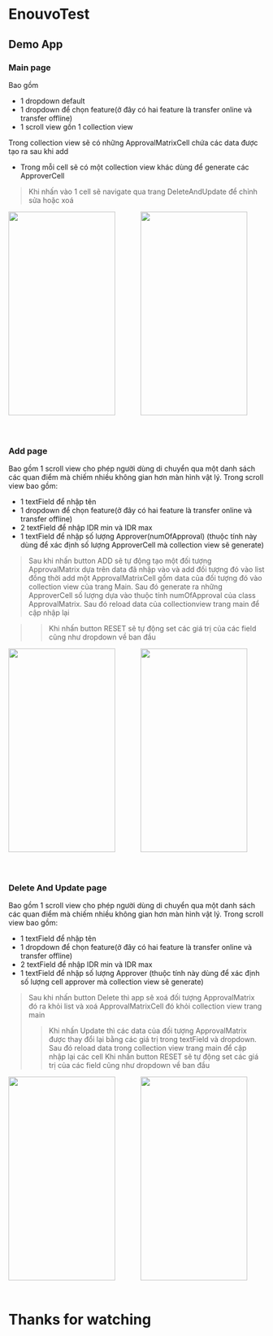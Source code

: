 # EnouvoTest
## Demo App
### Main page
Bao gồm 
- 1 dropdown default 
- 1 dropdown để chọn feature(ở đây có hai feature là transfer online và transfer offline)
- 1 scroll view gồn 1 collection view
 
Trong collection view sẽ có những ApprovalMatrixCell chứa các data được tạo ra sau khi add
- Trong mỗi cell sẽ có một collection view khác dùng để generate các ApproverCell
>Khi nhấn vào 1 cell sẽ navigate qua trang DeleteAndUpdate để chỉnh sửa hoặc xoá
<div>
<img src="https://github.com/give-it-your-best-shot/EnouvoTest/blob/main/Document/main_page.png" width="210" height="400" />
&emsp;&ensp;&emsp;&ensp;
<img src="https://github.com/give-it-your-best-shot/EnouvoTest/blob/main/Document/main_page2.png" width="210" height="400" />
<div/>
<br>
<br>

### Add page
Bao gồm 1 scroll view cho phép người dùng di chuyển qua một danh sách các quan điểm mà chiếm nhiều không gian hơn màn hình vật lý. Trong scroll view bao gồm:
- 1 textField để nhập tên
- 1 dropdown để chọn feature(ở đây có hai feature là transfer online và transfer offline)
- 2 textField để nhập IDR min và IDR max
- 1 textField để nhập số lượng Approver(numOfApproval) (thuộc tính này dùng để xác định số lượng ApproverCell mà collection view sẽ generate)
> Sau khi nhấn button ADD sẽ tự động tạo một đối tượng ApprovalMatrix dựa trên data đã nhập vào và add đối tượng đó vào list đồng thời add một ApprovalMatrixCell gồm data của đối tượng đó vào collection view của trang Main. Sau đó generate ra những ApproverCell số lượng dựa vào thuộc tính numOfApproval của class ApprovalMatrix. Sau đó reload data của collectionview trang main để cập nhập lại

>> Khi nhấn button RESET sẽ tự động set các giá trị của các field cũng như dropdown về ban đầu
<div>
<img src="https://github.com/give-it-your-best-shot/EnouvoTest/blob/main/Document/add_page.png" width="210" height="400" />
&emsp;&ensp;&emsp;&ensp;
<img src="https://github.com/give-it-your-best-shot/EnouvoTest/blob/main/Document/add_page2.png" width="210" height="400" />
<div/>
<br>
<br>

### Delete And Update page
Bao gồm 1 scroll view cho phép người dùng di chuyển qua một danh sách các quan điểm mà chiếm nhiều không gian hơn màn hình vật lý. Trong scroll view bao gồm:
- 1 textField để nhập tên
- 1 dropdown để chọn feature(ở đây có hai feature là transfer online và transfer offline)
- 2 textField để nhập IDR min và IDR max
- 1 textField để nhập số lượng Approver (thuộc tính này dùng để xác định số lượng cell approver mà collection view sẽ generate)
> Sau khi nhấn button Delete thì app sẽ xoá đối tượng ApprovalMatrix đó ra khỏi list và xoá ApprovalMatrixCell đó khỏi collection view trang main
>> Khi nhấn Update thì các data của đối tượng ApprovalMatrix được thay đổi lại bằng các giá trị trong textField và dropdown. Sau đó reload data trong collection view trang main để cập nhập lại các cell
>> Khi nhấn button RESET sẽ tự động set các giá trị của các field cũng như dropdown về ban đầu
<div>
<img src="https://github.com/give-it-your-best-shot/EnouvoTest/blob/main/Document/delete_and_update_page.png" width="210" height="400" />
&emsp;&ensp;&emsp;&ensp;
<img src="https://github.com/give-it-your-best-shot/EnouvoTest/blob/main/Document/delete_and_update_page2.png" width="210" height="400" />
<div\>
<br>
<br>

# Thanks for watching
